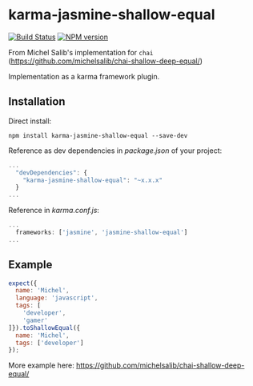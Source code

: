# karma-jasmine-shallow-equal

[![Build Status](https://travis-ci.org/gghez/karma-jasmine-shallow-equal.svg?branch=master)](https://travis-ci.org/gghez/karma-jasmine-shallow-equal)
[![NPM version](https://badge.fury.io/js/karma-jasmine-shallow-equal.png)](http://badge.fury.io/js/karma-jasmine-shallow-equal)

From Michel Salib's implementation for `chai` (https://github.com/michelsalib/chai-shallow-deep-equal/)

Implementation as a karma framework plugin.

## Installation

Direct install:

```
npm install karma-jasmine-shallow-equal --save-dev
```

Reference as dev dependencies in *package.json* of your project:

```js
...
  "devDependencies": {
    "karma-jasmine-shallow-equal": "~x.x.x"
  }
...
```

Reference in *karma.conf.js*:

```js
...
  frameworks: ['jasmine', 'jasmine-shallow-equal']
...
```

## Example

```js
expect({
  name: 'Michel',
  language: 'javascript',
  tags: [
    'developer',
    'gamer'
]}).toShallowEqual({
  name: 'Michel',
  tags: ['developer']
});
```

More example here: https://github.com/michelsalib/chai-shallow-deep-equal/
